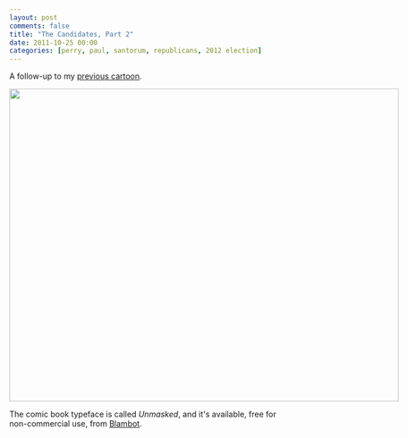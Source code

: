 ```yaml
---
layout: post
comments: false
title: "The Candidates, Part 2"
date: 2011-10-25 00:00
categories: [perry, paul, santorum, republicans, 2012 election]
---
```


A follow-up to my [previous cartoon](/id/120/).

<div markdown="1" style="float: center; width: 696px !important" class="image-container">
<img src="candidates-2012-2.png" width="696" height="560"><br clear="all"/>
</div>

The comic book typeface is called *Unmasked*, and it's available, free for
non-commercial use, from [Blambot](http://www.blambot.com/).
